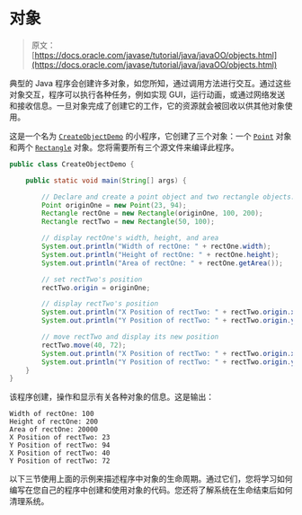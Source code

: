 # 对象

> 原文： [https://docs.oracle.com/javase/tutorial/java/javaOO/objects.html](https://docs.oracle.com/javase/tutorial/java/javaOO/objects.html)

典型的 Java 程序会创建许多对象，如您所知，通过调用方法进行交互。通过这些对象交互，程序可以执行各种任务，例如实现 GUI，运行动画，或通过网络发送和接收信息。一旦对象完成了创建它的工作，它的资源就会被回收以供其他对象使用。

这是一个名为 [`CreateObjectDemo`](examples/CreateObjectDemo.java) 的小程序，它创建了三个对象：一个 [`Point`](examples/Point.java) 对象和两个 [`Rectangle`](examples/Rectangle.java) 对象。您将需要所有三个源文件来编译此程序。

```java
public class CreateObjectDemo {

    public static void main(String[] args) {

        // Declare and create a point object and two rectangle objects.
        Point originOne = new Point(23, 94);
        Rectangle rectOne = new Rectangle(originOne, 100, 200);
        Rectangle rectTwo = new Rectangle(50, 100);

        // display rectOne's width, height, and area
        System.out.println("Width of rectOne: " + rectOne.width);
        System.out.println("Height of rectOne: " + rectOne.height);
        System.out.println("Area of rectOne: " + rectOne.getArea());

        // set rectTwo's position
        rectTwo.origin = originOne;

        // display rectTwo's position
        System.out.println("X Position of rectTwo: " + rectTwo.origin.x);
        System.out.println("Y Position of rectTwo: " + rectTwo.origin.y);

        // move rectTwo and display its new position
        rectTwo.move(40, 72);
        System.out.println("X Position of rectTwo: " + rectTwo.origin.x);
        System.out.println("Y Position of rectTwo: " + rectTwo.origin.y);
    }
}
```

该程序创建，操作和显示有关各种对象的信息。这是输出：

```
Width of rectOne: 100
Height of rectOne: 200
Area of rectOne: 20000
X Position of rectTwo: 23
Y Position of rectTwo: 94
X Position of rectTwo: 40
Y Position of rectTwo: 72
```

以下三节使用上面的示例来描述程序中对象的生命周期。通过它们，您将学习如何编写在您自己的程序中创建和使用对象的代码。您还将了解系统在生命结束后如何清理系统。